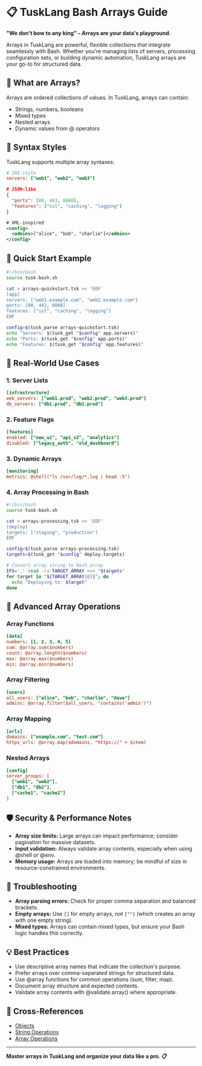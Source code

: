 # 📋 TuskLang Bash Arrays Guide

**"We don't bow to any king" – Arrays are your data's playground.**

Arrays in TuskLang are powerful, flexible collections that integrate seamlessly with Bash. Whether you're managing lists of servers, processing configuration sets, or building dynamic automation, TuskLang arrays are your go-to for structured data.

## 🎯 What are Arrays?
Arrays are ordered collections of values. In TuskLang, arrays can contain:
- Strings, numbers, booleans
- Mixed types
- Nested arrays
- Dynamic values from @ operators

## 📝 Syntax Styles
TuskLang supports multiple array syntaxes:

```ini
# INI-style
servers: ["web1", "web2", "web3"]
```

```json
# JSON-like
{
  "ports": [80, 443, 8080],
  "features": ["ssl", "caching", "logging"]
}
```

```xml
# XML-inspired
<config>
  <admins>["alice", "bob", "charlie"]</admins>
</config>
```

## 🚀 Quick Start Example

```bash
#!/bin/bash
source tusk-bash.sh

cat > arrays-quickstart.tsk << 'EOF'
[app]
servers: ["web1.example.com", "web2.example.com"]
ports: [80, 443, 8080]
features: ["ssl", "caching", "logging"]
EOF

config=$(tusk_parse arrays-quickstart.tsk)
echo "Servers: $(tusk_get "$config" app.servers)"
echo "Ports: $(tusk_get "$config" app.ports)"
echo "Features: $(tusk_get "$config" app.features)"
```

## 🔗 Real-World Use Cases

### 1. Server Lists
```ini
[infrastructure]
web_servers: ["web1.prod", "web2.prod", "web3.prod"]
db_servers: ["db1.prod", "db2.prod"]
```

### 2. Feature Flags
```ini
[features]
enabled: ["new_ui", "api_v2", "analytics"]
disabled: ["legacy_auth", "old_dashboard"]
```

### 3. Dynamic Arrays
```ini
[monitoring]
metrics: @shell("ls /var/log/*.log | head -5")
```

### 4. Array Processing in Bash
```bash
#!/bin/bash
source tusk-bash.sh

cat > arrays-processing.tsk << 'EOF'
[deploy]
targets: ["staging", "production"]
EOF

config=$(tusk_parse arrays-processing.tsk)
targets=$(tusk_get "$config" deploy.targets)

# Convert array string to Bash array
IFS=',' read -ra TARGET_ARRAY <<< "$targets"
for target in "${TARGET_ARRAY[@]}"; do
  echo "Deploying to: $target"
done
```

## 🧠 Advanced Array Operations

### Array Functions
```ini
[data]
numbers: [1, 2, 3, 4, 5]
sum: @array.sum($numbers)
count: @array.length($numbers)
max: @array.max($numbers)
min: @array.min($numbers)
```

### Array Filtering
```ini
[users]
all_users: ["alice", "bob", "charlie", "dave"]
admins: @array.filter($all_users, "contains('admin')")
```

### Array Mapping
```ini
[urls]
domains: ["example.com", "test.com"]
https_urls: @array.map($domains, "https://" + $item)
```

### Nested Arrays
```ini
[config]
server_groups: [
  ["web1", "web2"],
  ["db1", "db2"],
  ["cache1", "cache2"]
]
```

## 🛡️ Security & Performance Notes
- **Array size limits:** Large arrays can impact performance; consider pagination for massive datasets.
- **Input validation:** Always validate array contents, especially when using @shell or @env.
- **Memory usage:** Arrays are loaded into memory; be mindful of size in resource-constrained environments.

## 🐞 Troubleshooting
- **Array parsing errors:** Check for proper comma separation and balanced brackets.
- **Empty arrays:** Use `[]` for empty arrays, not `[""]` (which creates an array with one empty string).
- **Mixed types:** Arrays can contain mixed types, but ensure your Bash logic handles this correctly.

## 💡 Best Practices
- Use descriptive array names that indicate the collection's purpose.
- Prefer arrays over comma-separated strings for structured data.
- Use @array functions for common operations (sum, filter, map).
- Document array structure and expected contents.
- Validate array contents with @validate.array() where appropriate.

## 🔗 Cross-References
- [Objects](013-objects-bash.md)
- [String Operations](065-string-operations-bash.md)
- [Array Operations](066-array-operations-bash.md)

---

**Master arrays in TuskLang and organize your data like a pro. 📋** 